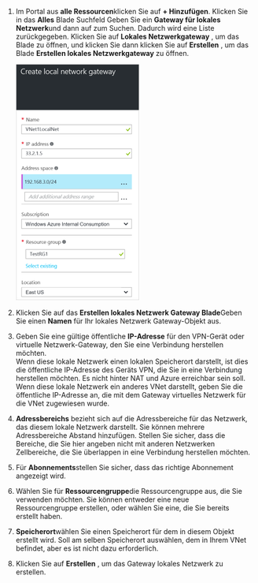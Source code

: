 1. Im Portal aus **alle Ressourcen**klicken Sie auf **+ Hinzufügen**. Klicken Sie in das **Alles** Blade Suchfeld Geben Sie ein **Gateway für lokales Netzwerk**und dann auf zum Suchen. Dadurch wird eine Liste zurückgegeben. Klicken Sie auf **Lokales Netzwerkgateway** , um das Blade zu öffnen, und klicken Sie dann klicken Sie auf **Erstellen** , um das Blade **Erstellen lokales Netzwerkgateway** zu öffnen.

    ![Erstellen von lokalen Netzwerkgateway](./media/vpn-gateway-add-lng-rm-portal-include/addlng250.png)

2. Klicken Sie auf das **Erstellen lokales Netzwerk Gateway Blade**Geben Sie einen **Namen** für Ihr lokales Netzwerk Gateway-Objekt aus.
 
3. Geben Sie eine gültige öffentliche **IP-Adresse** für den VPN-Gerät oder virtuelle Netzwerk-Gateway, den Sie eine Verbindung herstellen möchten.<br>Wenn diese lokale Netzwerk einen lokalen Speicherort darstellt, ist dies die öffentliche IP-Adresse des Geräts VPN, die Sie in eine Verbindung herstellen möchten. Es nicht hinter NAT und Azure erreichbar sein soll.<br>Wenn diese lokale Netzwerk ein anderes VNet darstellt, geben Sie die öffentliche IP-Adresse an, die mit dem Gateway virtuelles Netzwerk für die VNet zugewiesen wurde.<br>

4. **Adressbereichs** bezieht sich auf die Adressbereiche für das Netzwerk, das diesem lokale Netzwerk darstellt. Sie können mehrere Adressbereiche Abstand hinzufügen. Stellen Sie sicher, dass die Bereiche, die Sie hier angeben nicht mit anderen Netzwerken Zellbereiche, die Sie überlappen in eine Verbindung herstellen möchten.
 
5. Für **Abonnements**stellen Sie sicher, dass das richtige Abonnement angezeigt wird.

6. Wählen Sie für **Ressourcengruppe**die Ressourcengruppe aus, die Sie verwenden möchten. Sie können entweder eine neue Ressourcengruppe erstellen, oder wählen Sie eine, die Sie bereits erstellt haben.

7. **Speicherort**wählen Sie einen Speicherort für dem in diesem Objekt erstellt wird. Soll am selben Speicherort auswählen, dem in Ihrem VNet befindet, aber es ist nicht dazu erforderlich.

8. Klicken Sie auf **Erstellen** , um das Gateway lokales Netzwerk zu erstellen.

